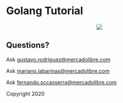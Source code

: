# Golang Tutorial

<p align="center">
  <img src="https://howtolearn.me/wp-content/uploads/2015/05/golang-logo.png"/>
</p>

## Questions?

Ask gustavo.rodriguez@mercadolibre.com

Ask mariano.labarinas@mercadolibre.com

Ask fernando.sccasserra@mercadolibre.com

Copyright 2020
